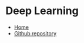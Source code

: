 # Deep Learning

* [Home](https://supaerodatascience.github.io/deep-learning/)
* [Github repository](https://github.com/SupaeroDataScience/deep-learning/)

